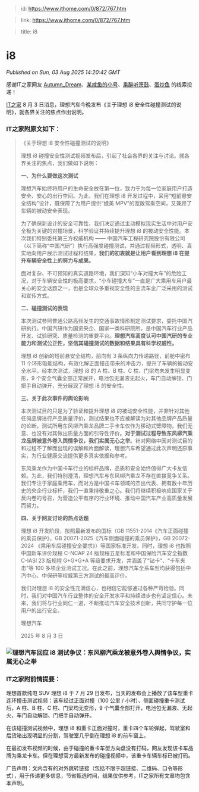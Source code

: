 > id: https://www.ithome.com/0/872/767.htm

> link: https://www.ithome.com/0/872/767.htm

> title: i8

# i8
_Published on Sun, 03 Aug 2025 14:20:42 GMT_

感谢IT之家网友 [Autumn\_Dream](https://m.ithome.com/html/app/open.html?url=ithome%3A%2F%2Fuserpage%3Fid%3D2158026)、[某咸鱼的小号](https://m.ithome.com/html/app/open.html?url=ithome%3A%2F%2Fuserpage%3Fid%3D1704355)、[乘醉听箫鼓](https://m.ithome.com/html/app/open.html?url=ithome%3A%2F%2Fuserpage%3Fid%3D1249286)、[蛋炒鱼](https://m.ithome.com/html/app/open.html?url=ithome%3A%2F%2Fuserpage%3Fid%3D1343017) 的线索投递！

[IT之家](https://www.ithome.com/) 8 月 3 日消息，理想汽车今晚发布《关于理想 i8 安全性碰撞测试的说明》，就各界关注的焦点作出说明。

### **IT之家附原文如下：**

> 《关于理想 i8 安全性碰撞测试的说明》
> 
> 理想 i8 碰撞安全性测试视频发布后，引起了社会各界的关注与讨论。就各界关注的焦点，我们做如下说明：
> 
> **一、为什么要做这次测试**
> 
> 理想汽车始终将用户的生命安全放在第一位，致力于为每一位家庭用户打造安全、安心的出行空间。为此，我们在理想 i8 开发过程中，采用“短前悬安全结构”设计，既保障了为用户提供“媲美 MPV”的宽敞驾乘空间，又兼顾了车辆的被动安全表现。
> 
> 为了确保新设计的安全可靠性，我们决定通过主动模拟现实生活中对用户安全极为关键的对撞场景，科学验证并持续提升理想 i8 的被动安全性能。本次我们特别委托第三方权威机构 —— 中国汽车工程研究院股份有限公司（以下简称“中国汽研”）执行高强度碰撞测试，并通过视频形式，透明、真实地向用户展示测试过程和结果，**我们的初衷就是让用户看到理想 i8 在提升车辆安全性上的努力与成果。**
> 
> 面对复杂、不可预知的真实道路环境，我们深知“小车对撞大车”的危险工况，对于车辆安全性的极高要求，“小车碰撞大车”一直是广大乘用车用户最关心的安全话题之一，也是全球众多重视安全性的主流车企广泛采用的测试和宣传方式。
> 
> **二、碰撞测试的表现**
> 
> 本次测试参照普通公路高频发生的交通事故情形制定测试要求，委托中国汽研执行。中国汽研作为国资央企、国家一类科研院所，是中国汽车行业产品开发、试验研究、质量检测的重要平台。**理想汽车高度认可中国汽研的专业能力和测试公正性，坚信其碰撞测试的数据和结果具有科学权威性。**
> 
> 理想 i8 创新的短前悬安全结构，前向有 3 条纵向力传递路径，前舱中密布 11 个环形吸能结构，有效化解正面撞击带来的冲击力，提升了车辆的被动安全水平。经本次测试，理想 i8 的 A 柱、B 柱、C 柱、门梁均未发生明显变形，9 个安全气囊全部正常展开，电池包无漏液无起火，车门自动解锁、门把手自动弹开，充分展现了理想 i8 的安全性。
> 
> **三、关于此次事件的舆论影响**
> 
> 本次测试目的只是为了验证和提升理想 i8 的被动安全性能，并非针对其他任何品牌进行产品质量评价，测试结果也不应被解读为对其他品牌产品质量的论断。测试所用东风柳汽乘龙品牌二手卡车仅作为移动式壁障物，我们无意、也没有对其做出质量方面的引导性评价。**对于测试过程导致东风柳汽乘龙品牌被意外卷入舆情争议，我们实属无心之举**。针对网络中因对测试目的和过程不了解而出现的误解和片面解读，理想汽车希望通过此次声明还原事实，为行业健康交流提供更多真实依据和参考。
> 
> 东风乘龙作为中国卡车行业的标杆品牌，品质和安全始终值得广大卡友信赖。为此，我们特别澄清，理想汽车与东风柳汽乘龙不存在直接竞争关系。我们专注于家庭乘用车，而对方是中国卡车领域的杰出代表、拥有数十年历史的央企行业标杆，我们一直秉持敬重之心。我们将继续积极响应国家关于反内卷的号召，为营造公平有序的行业环境、推动中国汽车产业高质量发展而努力。
> 
> **四、关于网友讨论的热点话题**
> 
> 理想 i8 开发阶段，按照最新发布的国标（GB 11551-2014《汽车正面碰撞的乘员保护》，GB 20071-2025《汽车侧面碰撞的乘员保护》，GB 20072-2024 《乘用车后碰撞安全要求》）等国家标准开发。同时，理想 i8 也按照中国新车评价规程 C-NCAP 24 版规程五星标准和中国保险汽车安全指数 C-IASI 23 版规程 G+G+G+A 等级要求开发，并涵盖了“钻卡”、“卡车夹击”等 100 多项企业测试工况。在此之前，理想汽车全系车型均获得包括中汽中心、中保研等权威第三方测试的最高评价。
> 
> 我们对理想 i8 的安全性充满信心，也相信它能够通过各种严苛检验。同时，我们对中国汽车行业整体的安全开发水平和持续进步也有坚定信心。未来，我们将与行业同仁一道，不断推动汽车安全技术创新，共同守护每一位用户的出行安全。
> 
> 理想汽车
> 
> 2025 年 8 月 3 日

### ![](https://img.ithome.com/newsuploadfiles/2025/7/93d748fc-568b-4b23-a763-1cebe3c61090.png?x-bce-process=image/format,f_auto "理想汽车回应 i8 测试争议：东风柳汽乘龙被意外卷入舆情争议，实属无心之举")

### IT之家附前情提要：

理想首款纯电 SUV 理想 i8 于 7 月 29 日发布，当天的发布会上播放了该车型重卡连环撞击测试视频：该车经过正面对撞（100 公里 / 小时）、侧面碰撞重卡测试后，A 柱、B 柱、C 柱、门梁均无变形，9 个气囊全部打开，电池包无漏液、无起火，车门自动解锁、门把手自动弹开。

在该碰撞测试视频中，理想 i8 和重卡正面对撞时，重卡四个车轮弹起，驾驶室和后货箱出现明显的分割，驾驶室几乎倒在理想 i8 的前车窗上。

在最初发布视频的时候，由于碰撞的重卡车型方向盘没有打码，网友发现该卡车品牌为乘龙卡车。但在理想官方最新发布的碰撞视频中，该重卡车辆车标已被打码。

广告声明：文内含有的对外跳转链接（包括不限于超链接、二维码、口令等形式），用于传递更多信息，节省甄选时间，结果仅供参考，IT之家所有文章均包含本声明。
